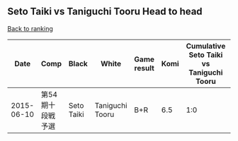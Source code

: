 ## Seto Taiki vs Taniguchi Tooru Head to head

[Back to ranking](../../index.md)




| **Date** | **Comp** | **Black** | **White** | **Game result** | **Komi** | **Cumulative Seto Taiki vs Taniguchi Tooru** | **Seto Taiki streak** | **Taniguchi Tooru streak** | 
| --- | --- | --- | --- | --- | --- | --- | --- | --- |
| 2015-06-10 | 第54期十段戦予選 | Seto Taiki | Taniguchi Tooru | B+R | 6.5 | 1:0 | 1 | 0 |




